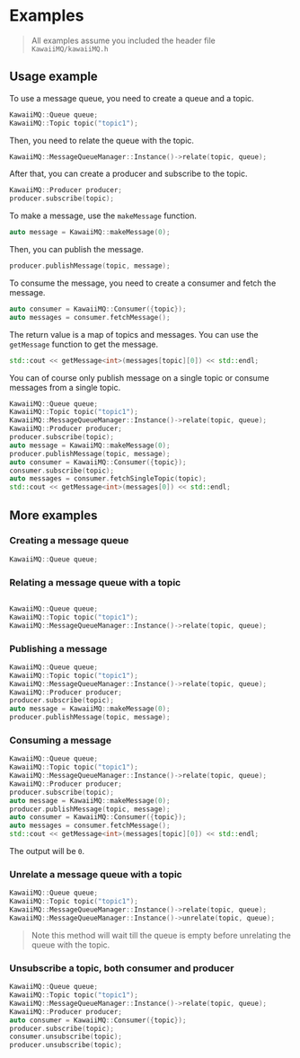 # Examples

> All examples assume you included the header file `KawaiiMQ/kawaiiMQ.h`


## Usage example

To use a message queue, you need to create a queue and a topic.

```cpp
KawaiiMQ::Queue queue;
KawaiiMQ::Topic topic("topic1");
```

Then, you need to relate the queue with the topic.

```cpp
KawaiiMQ::MessageQueueManager::Instance()->relate(topic, queue);
```

After that, you can create a producer and subscribe to the topic.

```cpp
KawaiiMQ::Producer producer;
producer.subscribe(topic);
```

To make a message, use the `makeMessage` function.

```cpp
auto message = KawaiiMQ::makeMessage(0);
```

Then, you can publish the message.

```cpp
producer.publishMessage(topic, message);
```

To consume the message, you need to create a consumer and fetch the message.

```cpp
auto consumer = KawaiiMQ::Consumer({topic});
auto messages = consumer.fetchMessage();
```

The return value is a map of topics and messages. You can use the `getMessage` function to get the message.

```cpp
std::cout << getMessage<int>(messages[topic][0]) << std::endl;
```

You can of course only publish message on a single topic or consume messages from a single topic.

```cpp
KawaiiMQ::Queue queue;
KawaiiMQ::Topic topic("topic1");
KawaiiMQ::MessageQueueManager::Instance()->relate(topic, queue);
KawaiiMQ::Producer producer;
producer.subscribe(topic);
auto message = KawaiiMQ::makeMessage(0);
producer.publishMessage(topic, message);
auto consumer = KawaiiMQ::Consumer({topic});
consumer.subscribe(topic);
auto messages = consumer.fetchSingleTopic(topic);
std::cout << getMessage<int>(messages[0]) << std::endl;
```

## More examples

### Creating a message queue

```cpp
KawaiiMQ::Queue queue;
```

### Relating a message queue with a topic

```cpp

KawaiiMQ::Queue queue;
KawaiiMQ::Topic topic("topic1");
KawaiiMQ::MessageQueueManager::Instance()->relate(topic, queue);

```

### Publishing a message

```cpp
KawaiiMQ::Queue queue;
KawaiiMQ::Topic topic("topic1");
KawaiiMQ::MessageQueueManager::Instance()->relate(topic, queue);
KawaiiMQ::Producer producer;
producer.subscribe(topic);
auto message = KawaiiMQ::makeMessage(0);
producer.publishMessage(topic, message);
```

### Consuming a message

```cpp
KawaiiMQ::Queue queue;
KawaiiMQ::Topic topic("topic1");
KawaiiMQ::MessageQueueManager::Instance()->relate(topic, queue);
KawaiiMQ::Producer producer;
producer.subscribe(topic);
auto message = KawaiiMQ::makeMessage(0);
producer.publishMessage(topic, message);
auto consumer = KawaiiMQ::Consumer({topic});
auto messages = consumer.fetchMessage();
std::cout << getMessage<int>(messages[topic][0]) << std::endl;
```

The output will be `0`.

### Unrelate a message queue with a topic

```cpp
KawaiiMQ::Queue queue;
KawaiiMQ::Topic topic("topic1");
KawaiiMQ::MessageQueueManager::Instance()->relate(topic, queue);
KawaiiMQ::MessageQueueManager::Instance()->unrelate(topic, queue);
```

> Note this method will wait till the queue is empty before unrelating the queue with the topic.

### Unsubscribe a topic, both consumer and producer

```cpp
KawaiiMQ::Queue queue;
KawaiiMQ::Topic topic("topic1");
KawaiiMQ::MessageQueueManager::Instance()->relate(topic, queue);
KawaiiMQ::Producer producer;
auto consumer = KawaiiMQ::Consumer({topic});
producer.subscribe(topic);
consumer.unsubscribe(topic);
producer.unsubscribe(topic);
```
